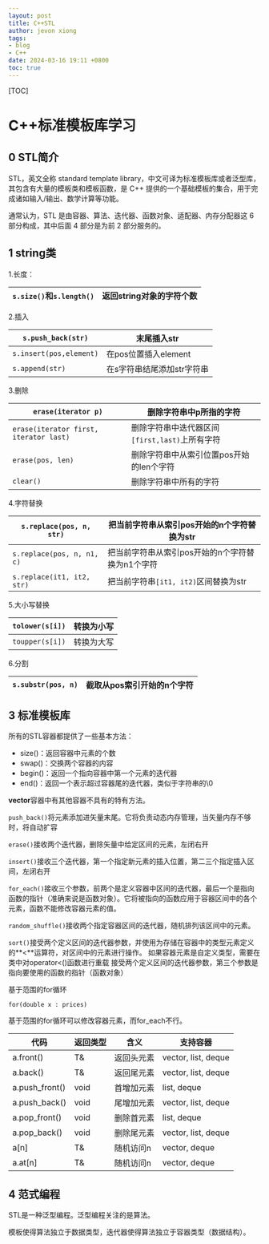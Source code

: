 ```yaml
---
layout: post
title: C++STL
author: jevon xiong
tags:
- blog
- C++
date: 2024-03-16 19:11 +0800
toc: true
---
```

[TOC]



# C++标准模板库学习

## 0 STL简介

STL，英文全称 standard template library，中文可译为标准模板库或者泛型库，其包含有大量的模板类和模板函数，是 C++ 提供的一个基础模板的集合，用于完成诸如输入/输出、数学计算等功能。

通常认为，STL 是由容器、算法、迭代器、函数对象、适配器、内存分配器这 6 部分构成，其中后面 4 部分是为前 2 部分服务的。

## 1 string类

1.长度：

| `s.size()`和`s.length()` | 返回string对象的字符个数 |
| ------------------------ | ------------------------ |

2.插入

| `s.push_back(str)`      | 末尾插入str                |
| ----------------------- | -------------------------- |
| `s.insert(pos,element)` | 在pos位置插入element       |
| `s.append(str)`         | 在s字符串结尾添加str字符串 |

3.删除

| `erase(iterator p)`                    | 删除字符串中p所指的字符                        |
| -------------------------------------- | ---------------------------------------------- |
| `erase(iterator first, iterator last)` | 删除字符串中迭代器区间`[first,last)`上所有字符 |
| `erase(pos, len)`                      | 删除字符串中从索引位置pos开始的len个字符       |
| `clear()`                              | 删除字符串中所有的字符                         |

4.字符替换

| `s.replace(pos, n, str)`   | 把当前字符串从索引pos开始的n个字符替换为str      |
| -------------------------- | ------------------------------------------------ |
| `s.replace(pos, n, n1, c)` | 把当前字符串从索引pos开始的n个字符替换为n1个字符 |
| `s.replace(it1, it2, str)` | 把当前字符串`[it1, it2)`区间替换为str            |

5.大小写替换

| `tolower(s[i])` | 转换为小写 |
| --------------- | ---------- |
| `toupper(s[i])` | 转换为大写 |

6.分割

| `s.substr(pos, n)` | 截取从pos索引开始的n个字符 |
| ------------------ | -------------------------- |

## 3 标准模板库

所有的STL容器都提供了一些基本方法：

- size()：返回容器中元素的个数
- swap()：交换两个容器的内容
- begin()：返回一个指向容器中第一个元素的迭代器
- end()：返回一个表示超过容器尾的迭代器，类似于字符串的\0

**vector**容器中有其他容器不具有的特有方法。

`push_back()`将元素添加进矢量末尾。它将负责动态内存管理，当矢量内存不够时，将自动扩容

`erase()`接收两个迭代器，删除矢量中给定区间的元素，左闭右开

`insert()`接收三个迭代器，第一个指定新元素的插入位置，第二三个指定插入区间，左闭右开



`for_each()`接收三个参数，前两个是定义容器中区间的迭代器，最后一个是指向函数的指针（准确来说是函数对象）。它将被指向的函数应用于容器区间中的各个元素，函数不能修改容器元素的值。

`random_shuffle()`接收两个指定容器区间的迭代器，随机排列该区间中的元素。



`sort()`接受两个定义区间的迭代器参数，并使用为存储在容器中的类型元素定义的**<**运算符，对区间中的元素进行操作。
		如果容器元素是自定义类型，需要在类中对operator<()函数进行重载
		接受两个定义区间的迭代器参数，第三个参数是指向要使用的函数的指针（函数对象）

基于范围的for循环

`for(double x : prices)`

基于范围的for循环可以修改容器元素，而for_each不行。

| 代码           | 返回类型 | 含义       | 支持容器            |
| -------------- | -------- | ---------- | ------------------- |
| a.front()      | T&       | 返回头元素 | vector, list, deque |
| a.back()       | T&       | 返回尾元素 | vector, list, deque |
| a.push_front() | void     | 首增加元素 | list, deque         |
| a.push_back()  | void     | 尾增加元素 | vector, list, deque |
| a.pop_front()  | void     | 删除首元素 | list, deque         |
| a.pop_back()   | void     | 删除尾元素 | vector, list, deque |
| a[n]           | T&       | 随机访问n  | vector, deque       |
| a.at[n]        | T&       | 随机访问n  | vector, deque       |



## 4 范式编程

STL是一种泛型编程。泛型编程关注的是算法。

模板使得算法独立于数据类型，迭代器使得算法独立于容器类型（数据结构）。

